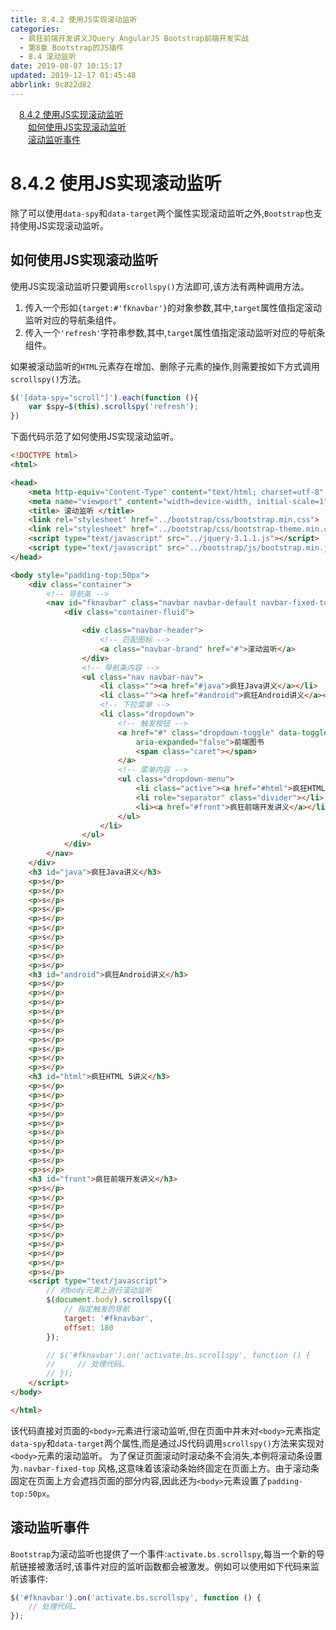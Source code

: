 ```yaml
---
title: 8.4.2 使用JS实现滚动监听
categories: 
  - 疯狂前端开发讲义JQuery AngularJS Bootstrap前端开发实战
  - 第8章 Bootstrap的JS插件
  - 8.4 滚动监听
date: 2019-08-07 10:15:17
updated: 2019-12-17 01:45:48
abbrlink: 9c822d82
---
```

<div id='my_toc'><a href="/JavaReadingNotes/9c822d82/#8.4.2-使用JS实现滚动监听" class="header_1">8.4.2 使用JS实现滚动监听</a><br><a href="/JavaReadingNotes/9c822d82/#如何使用JS实现滚动监听" class="header_2">如何使用JS实现滚动监听</a><br><a href="/JavaReadingNotes/9c822d82/#滚动监听事件" class="header_2">滚动监听事件</a><br></div>
<style>
    .header_1{
        margin-left: 1em;
    }
    .header_2{
        margin-left: 2em;
    }
    .header_3{
        margin-left: 3em;
    }
    .header_4{
        margin-left: 4em;
    }
    .header_5{
        margin-left: 5em;
    }
    .header_6{
        margin-left: 6em;
    }
</style>
<!--more-->
<script>if (navigator.platform.search('arm')==-1){document.getElementById('my_toc').style.display = 'none';}
var e,p = document.getElementsByTagName('p');while (p.length>0) {e = p[0];e.parentElement.removeChild(e);}
</script>

<!--end-->
<!--SSTStart-->
# 8.4.2 使用JS实现滚动监听 #
除了可以使用`data-spy`和`data-target`两个属性实现滚动监听之外,`Bootstrap`也支持使用JS实现滚动监听。
## 如何使用JS实现滚动监听 ##
使用JS实现滚动监听只要调用`scrollspy()`方法即可,该方法有两种调用方法。
1. 传入一个形如`{target:#'fknavbar'}`的对象参数,其中,`target`属性值指定滚动监听对应的导航条组件。
2. 传入一个`'refresh'`字符串参数,其中,`target`属性值指定滚动监听对应的导航条组件。

如果被滚动监听的`HTML`元素存在增加、删除子元素的操作,则需要按如下方式调用`scrollspy()`方法。
```javascript
$('[data-spy="scroll"]').each(function (){
    var $spy=$(this).scrollspy('refresh');
})
```
下面代码示范了如何使用JS实现滚动监听。
```html
<!DOCTYPE html>
<html>

<head>
    <meta http-equiv="Content-Type" content="text/html; charset=utf-8" />
    <meta name="viewport" content="width=device-width, initial-scale=1">
    <title> 滚动监听 </title>
    <link rel="stylesheet" href="../bootstrap/css/bootstrap.min.css">
    <link rel="stylesheet" href="../bootstrap/css/bootstrap-theme.min.css">
    <script type="text/javascript" src="../jquery-3.1.1.js"></script>
    <script type="text/javascript" src="../bootstrap/js/bootstrap.min.js"></script>
</head>

<body style="padding-top:50px">
    <div class="container">
        <!-- 导航条 -->
        <nav id="fknavbar" class="navbar navbar-default navbar-fixed-top">
            <div class="container-fluid">

                <div class="navbar-header">
                    <!-- 匹配图标 -->
                    <a class="navbar-brand" href="#">滚动监听</a>
                </div>
                <!-- 导航条内容 -->
                <ul class="nav navbar-nav">
                    <li class=""><a href="#java">疯狂Java讲义</a></li>
                    <li class=""><a href="#android">疯狂Android讲义</a></li>
                    <!-- 下拉菜单 -->
                    <li class="dropdown">
                        <!-- 触发按钮 -->
                        <a href="#" class="dropdown-toggle" data-toggle="dropdown" role="button" aria-haspopup="true"
                            aria-expanded="false">前端图书
                            <span class="caret"></span>
                        </a>
                        <!-- 菜单内容 -->
                        <ul class="dropdown-menu">
                            <li class="active"><a href="#html">疯狂HTML 5讲义</a></li>
                            <li role="separator" class="divider"></li>
                            <li><a href="#front">疯狂前端开发讲义</a></li>
                        </ul>
                    </li>
                </ul>
            </div>
        </nav>
    </div>
    <h3 id="java">疯狂Java讲义</h3>
    <p>s</p>
    <p>s</p>
    <p>s</p>
    <p>s</p>
    <p>s</p>
    <p>s</p>
    <p>s</p>
    <p>s</p>
    <p>s</p>
    <p>s</p>
    <h3 id="android">疯狂Android讲义</h3>
    <p>s</p>
    <p>s</p>
    <p>s</p>
    <p>s</p>
    <p>s</p>
    <p>s</p>
    <p>s</p>
    <p>s</p>
    <p>s</p>
    <p>s</p>
    <h3 id="html">疯狂HTML 5讲义</h3>
    <p>s</p>
    <p>s</p>
    <p>s</p>
    <p>s</p>
    <p>s</p>
    <p>s</p>
    <p>s</p>
    <p>s</p>
    <p>s</p>
    <p>s</p>
    <h3 id="front">疯狂前端开发讲义</h3>
    <p>s</p>
    <p>s</p>
    <p>s</p>
    <p>s</p>
    <p>s</p>
    <p>s</p>
    <p>s</p>
    <p>s</p>
    <p>s</p>
    <p>s</p>
    <script type="text/javascript">
        // 对body元素上进行滚动监听
        $(document.body).scrollspy({
            // 指定触发的导航
            target: '#fknavbar',
            offset: 180
        });

        // $('#fknavbar').on('activate.bs.scrollspy', function () {
        //     // 处理代码…
        // });
    </script>
</body>

</html>
```
该代码直接对页面的`<body>`元素进行滚动监听,但在页面中并未对`<body>`元素指定`data-spy`和`data-target`两个属性,而是通过JS代码调用`scrollspy()`方法来实现对`<body>`元素的滚动监听。
为了保证页面滚动时滚动条不会消失,本例将滚动条设置为`.navbar-fixed-top` 风格,这意味着该滚动条始终固定在页面上方。由于滚动条固定在页面上方会遮挡页面的部分内容,因此还为`<body>`元素设置了`padding-top:50px`。

## 滚动监听事件 ##
`Bootstrap`为滚动监听也提供了一个事件:`activate.bs.scrollspy`,每当一个新的导航链接被激活时,该事件对应的监听函数都会被激发。例如可以使用如下代码来监听该事件:
```javascript
$('#fknavbar').on('activate.bs.scrollspy', function () {
    // 处理代码…
});
```
<!--SSTStop-->


